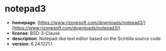 # notepad3

- **homepage**: [https://www.rizonesoft.com/downloads/notepad3/](https://www.rizonesoft.com/downloads/notepad3/)
- **license**: BSD-3-Clause
- **description**: Notepad-like text editor based on the Scintilla source code
- **version**: 6.24.1221.1

